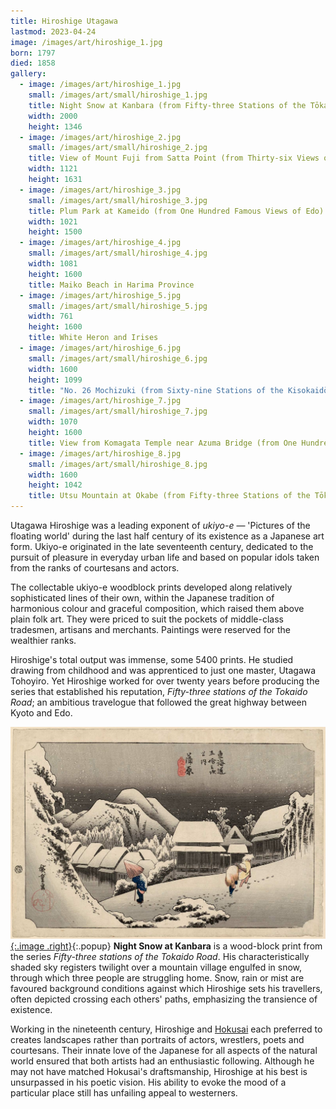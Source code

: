 ```yaml
---
title: Hiroshige Utagawa
lastmod: 2023-04-24
image: /images/art/hiroshige_1.jpg
born: 1797
died: 1858
gallery:
  - image: /images/art/hiroshige_1.jpg
    small: /images/art/small/hiroshige_1.jpg
    title: Night Snow at Kanbara (from Fifty-three Stations of the Tōkaidō Road)
    width: 2000
    height: 1346
  - image: /images/art/hiroshige_2.jpg
    small: /images/art/small/hiroshige_2.jpg
    title: View of Mount Fuji from Satta Point (from Thirty-six Views of Mount Fuji)
    width: 1121
    height: 1631
  - image: /images/art/hiroshige_3.jpg
    small: /images/art/small/hiroshige_3.jpg
    title: Plum Park at Kameido (from One Hundred Famous Views of Edo)
    width: 1021
    height: 1500
  - image: /images/art/hiroshige_4.jpg
    small: /images/art/small/hiroshige_4.jpg
    width: 1081
    height: 1600
    title: Maiko Beach in Harima Province
  - image: /images/art/hiroshige_5.jpg
    small: /images/art/small/hiroshige_5.jpg
    width: 761
    height: 1600
    title: White Heron and Irises
  - image: /images/art/hiroshige_6.jpg
    small: /images/art/small/hiroshige_6.jpg
    width: 1600
    height: 1099
    title: "No. 26 Mochizuki (from Sixty-nine Stations of the Kisokaidō)"
  - image: /images/art/hiroshige_7.jpg
    small: /images/art/small/hiroshige_7.jpg
    width: 1070
    height: 1600
    title: View from Komagata Temple near Azuma Bridge (from One Hundred Famous Views of Edo)
  - image: /images/art/hiroshige_8.jpg
    small: /images/art/small/hiroshige_8.jpg
    width: 1600
    height: 1042
    title: Utsu Mountain at Okabe (from Fifty-three Stations of the Tōkaidō Road)
---
```


Utagawa Hiroshige was a leading exponent of _ukiyo-e_ &mdash; 'Pictures of the floating
world' during the last half century of its existence as a Japanese art form.
Ukiyo-e originated in the late seventeenth century, dedicated to the pursuit
of pleasure in everyday urban life and based on popular idols taken from the
ranks of courtesans and actors.

The collectable ukiyo-e woodblock prints developed along relatively
sophisticated lines of their own, within the Japanese tradition of harmonious
colour and graceful composition, which raised them above plain folk art. They
were priced to suit the pockets of middle-class tradesmen, artisans and
merchants. Paintings were reserved for the wealthier ranks.

Hiroshige's total output was immense, some 5400 prints. He studied drawing
from childhood and was apprenticed to just one master, Utagawa Tohoyiro. Yet
Hiroshige worked for over twenty years before producing the series that
established his reputation, _Fifty-three stations of the Tokaido Road_; an
ambitious travelogue that followed the great highway between Kyoto and Edo.

[![Night Snow at Kanbara](/images/art/hiroshige_1.jpg){:.image .right}](/images/art/hiroshige_1.jpg){:.popup}
**Night Snow at Kanbara** is a wood-block print from the series _Fifty-three
stations of the Tokaido Road_. His characteristically shaded sky registers
twilight over a mountain village engulfed in snow, through which three people
are struggling home. Snow, rain or mist are favoured background conditions
against which Hiroshige sets his travellers, often depicted crossing each
others' paths, emphasizing the transience of existence.

Working in the nineteenth century, Hiroshige and [Hokusai](/art/hokusai) each
preferred to creates landscapes rather than portraits of actors, wrestlers,
poets and courtesans. Their innate love of the Japanese for all aspects of the
natural world ensured that both artists had an enthusiastic following. Although
he may not have matched Hokusai's draftsmanship, Hiroshige at his best is
unsurpassed in his poetic vision. His ability to evoke the mood of a particular
place still has unfailing appeal to westerners.
